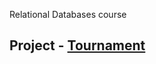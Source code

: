 

Relational Databases course


## Project - [Tournament](https://github.com/BMariscal/Intro-to-Relational-Databases/blob/master/vagrant/README.md)
